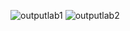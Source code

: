 ![outputlab1](https://github.com/Amaanvahora/AdvancedSmartContractassignment/assets/52988749/1c6655be-f3df-431f-8ba9-d979132ab715)
![outputlab2](https://github.com/Amaanvahora/AdvancedSmartContractassignment/assets/52988749/90f710cd-b99f-4702-8a3d-c582d10b5790)

